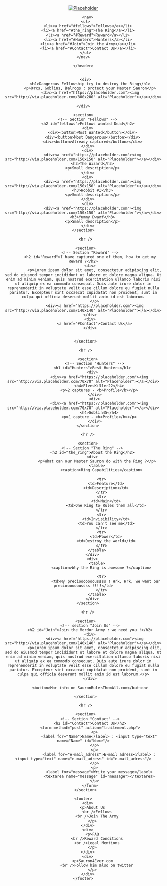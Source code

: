 <!DOCTYPE html>
<html>
  <head>
    <meta charset="utf-8" />
    <title>Find The Precious</title>
  </head>
  
  <body>
    <header>
        <div><a href="https://placeholder.com"><img src="http://via.placeholder.com/150x50" alt="Placeholder"></a></div>
      
        <nav>
      <ul>
        <li><a href="#fellows">Fellows</a></li>
        <li><a href="#the_ring">The Ring</a></li>
        <li><a href="#Reward">Reward</a></li>
        <li><a href="#Hunters">Hunters</a></li>
        <li><a href="#Join">Join the Army</a></li>
        <li><a href="#Contact">Contact Us</a></li>
      </ul>
    </nav>
        
    </header>
        
    
      <div>
          <h1>Dangerous Fellowship try to destroy the Ring</h1>
          <p>Orcs, Goblins, Balrogs : protect your Master Sauron</p>
          <div><a href="https://placeholder.com"><img src="http://via.placeholder.com/800x200" alt="Placeholder"></a></div>
          
    </div>
      
    <section>
        <!-- Section "Fellows" -->
        <h2 id="fellows">Fellows wanted Dead</h2>
        <div>
            <div><button>Most Wanted</button></div>
            <div><button>Most Dangerous</button></div>
            <div><button>Already captured</button></div>
        </div>
        <div>
            <div><a href="https://placeholder.com"><img src="http://via.placeholder.com/150x150" alt="Placeholder"></a></div>
            <h3>The Wizard</h3>
            <p>Small description</p>
        </div>
        <div>
            <div><a href="https://placeholder.com"><img src="http://via.placeholder.com/150x150" alt="Placeholder"></a></div>
            <h3>Hobbit #3</h3>
            <p>Small description</p>
        </div>
        <div>
            <div><a href="https://placeholder.com"><img src="http://via.placeholder.com/150x150" alt="Placeholder"></a></div>
            <h3>Yummy Dwarf</h3>
            <p>Small description</p>
        </div>
    </section>
      
      <hr />
    
      <section>
          <!-- Section "Reward" -->
          <h2 id="Reward">I have captured one of them, how to get my Reward ?</h2>
          <div>
              <p>Lorem ipsum dolor sit amet, consectetur adipiscing elit, sed do eiusmod tempor incididunt ut labore et dolore magna aliqua. Ut enim ad minim veniam, quis nostrud exercitation ullamco laboris nisi ut aliquip ex ea commodo consequat. Duis aute irure dolor in reprehenderit in voluptate velit esse cillum dolore eu fugiat nulla pariatur. Excepteur sint occaecat cupidatat non proident, sunt in culpa qui officia deserunt mollit anim id est laborum.
              </p>
              <div><a href="https://placeholder.com"><img src="http://via.placeholder.com/140x140" alt="Placeholder"></a></div>
          </div>
          <div>
              <a href="#Contact">Contact Us</a>
          </div>
          
          
      </section>
          
      <hr />
      
        <section>
              <!-- Section "Hunters" -->
            <h1 id="Hunters">Best Hunters</h1>
            <div>
                  <div><a href="https://placeholder.com"><img src="http://via.placeholder.com/70x70" alt="Placeholder"></a></div>
                  <h4>ElvesKiller22</h4>
                  <p>2 captures - <b>Profile</b></p>
              </div>
              <div>
                  <div><a href="https://placeholder.com"><img src="http://via.placeholder.com/70x70" alt="Placeholder"></a></div>
                  <h4>Goblin45</h4>
                  <p>1 capture - <b>Profile</b></p>
              </div>
        </section>
      
        <hr />
      
        <section>
            <!-- Section "The Ring" -->
            <h2 id="the_ring">About the Ring</h2>
            <div>
                <p>What can our Master Sauron do with the Ring ?</p>
                <table>
                    <caption>Ring Capabilities</caption>
                    
                    <tr>
                        <td>Feature</td>
                        <td>Description</td>
                    </tr>
                    <tr>
                        <td>Main</td>
                        <td>One Ring to Rules them all</td>
                    </tr>
                    <tr>
                        <td>Invisibility</td>
                        <td>You can't see me</td>
                    </tr>
                    <tr>
                        <td>Power</td>
                        <td>Destroy the world</td>
                    </tr>
                </table>
            </div>
            <div>
                <table>
                    <caption>Why the Ring is awesome ?</caption>
                    
                    <tr>
                        <td>My precioooooooussss ! Hrk, Hrk, we want our preciooooooussss !!!!</td>
                    </tr>
                </table>
            </div>
        </section>
      
        <hr />
      
      <section>
          <!-- section "Join Us" -->
          <h2 id="Join">Join the Mordor Army : we need you !</h2>
          <div>
              <div><a href="https://placeholder.com"><img src="http://via.placeholder.com/140x140" alt="Placeholder"></a></div>
              <p>Lorem ipsum dolor sit amet, consectetur adipiscing elit, sed do eiusmod tempor incididunt ut labore et dolore magna aliqua. Ut enim ad minim veniam, quis nostrud exercitation ullamco laboris nisi ut aliquip ex ea commodo consequat. Duis aute irure dolor in reprehenderit in voluptate velit esse cillum dolore eu fugiat nulla pariatur. Excepteur sint occaecat cupidatat non proident, sunt in culpa qui officia deserunt mollit anim id est laborum.</p>
          </div>
          
          <button>Mor info on SauronRulesThemAll.com</button>
      
      </section>
      
      <hr />
      
      <section>
          <!-- Section "Contact" -->
          <h2 id="Contact">Contact Us</h2>
          <form method="post" action="traitement.php">
              <p>
                  <label for="Name">Name</label> : <input type="text" name="Name" id="Name"/>
              </p>
              <p>
                  <label for="e-mail_adress">E-mail adress</label> : <input type="text" name="e-mail_adress" id="e-mail_adress"/>
              </p>
              <p>
                  <label for="message">Write your message</label>
                  <textarea name="message" id="message"></textarea>
              </p>
          </form>
      </section>
      
    <footer>
        <div>
            <p>About Us
                <br />Fellows
                <br />Join The Army
            </p>
        </div>
        <div>
            <p>FAQ
                <br />Reward Conditions
                <br />Legal Mentions
            </p>
        </div>
        <div>
            <p>Sauron4Ever.com
                <br />Follow him also on twitter
            </p>
        </div>
    </footer>
  </body>
</html>
